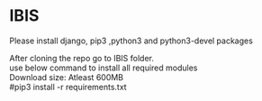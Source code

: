 # IBIS
<aim of project>

Please install django, pip3 ,python3 and python3-devel packages

After cloning the repo go to IBIS folder.</br>
use below command to install all required modules</br> 
Download size: Atleast 600MB</br>
#pip3 install -r requirements.txt 
